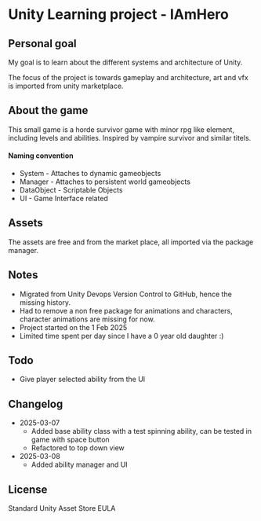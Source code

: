 # Unity Learning project - IAmHero
## Personal goal
My goal is to learn about the different systems and architecture of Unity.

The focus of the project is towards gameplay and architecture, art and vfx is imported from unity marketplace.

## About the game
This small game is a horde survivor game with minor rpg like element, including levels and abilities. Inspired by vampire survivor and similar titels.

#### Naming convention
* System - Attaches to dynamic gameobjects
* Manager - Attaches to persistent world gameobjects
* DataObject - Scriptable Objects
* UI - Game Interface related

## Assets
The assets are free and from the market place, all imported via the package manager.

## Notes
* Migrated from Unity Devops Version Control to GitHub, hence the missing history.
* Had to remove a non free package for animations and characters, character animations are missing for now.
* Project started on the 1 Feb 2025
* Limited time spent per day since I have a 0 year old daughter :)

## Todo
* Give player selected ability from the UI

## Changelog
* 2025-03-07
  * Added base ability class with a test spinning ability, can be tested in game with space button
  * Refactored to top down view
* 2025-03-08
  * Added ability manager and UI

## License
Standard Unity Asset Store EULA
